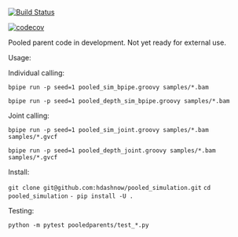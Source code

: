 [![Build Status](https://travis-ci.org/hdashnow/pooled_simulation.svg?branch=master)](https://travis-ci.org/hdashnow/pooled_simulation)

[![codecov](https://codecov.io/github/hdashnow/pooled_simulation/branch/master/graphs/badge.svg)](https://codecov.io/github/hdashnow/pooled_simulation)

Pooled parent code in development. Not yet ready for external use.

Usage:

Individual calling:

`bpipe run -p seed=1 pooled_sim_bpipe.groovy samples/*.bam`

`bpipe run -p seed=1 pooled_depth_sim_bpipe.groovy samples/*.bam`

Joint calling:

`bpipe run -p seed=1 pooled_sim_joint.groovy samples/*.bam samples/*.gvcf`

`bpipe run -p seed=1 pooled_depth_joint.groovy samples/*.bam samples/*.gvcf`

Install:

`git clone git@github.com:hdashnow/pooled_simulation.git`
`cd pooled_simulation`
`- pip install -U .`

Testing:

`python -m pytest pooledparents/test_*.py`
